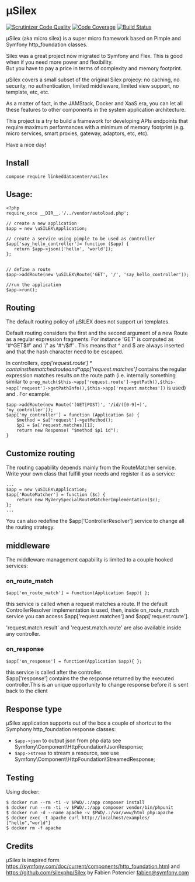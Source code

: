 µSilex
======
[![Scrutinizer Code Quality](https://scrutinizer-ci.com/g/linkeddatacenter/uSilex/badges/quality-score.png?b=master)](https://scrutinizer-ci.com/g/linkeddatacenter/uSilex/?branch=master)
[![Code Coverage](https://scrutinizer-ci.com/g/linkeddatacenter/uSilex/badges/coverage.png?b=master)](https://scrutinizer-ci.com/g/linkeddatacenter/uSilex/?branch=master)
[![Build Status](https://scrutinizer-ci.com/g/linkeddatacenter/uSilex/badges/build.png?b=master)](https://scrutinizer-ci.com/g/linkeddatacenter/uSilex/build-status/master)

µSilex (aka micro silex)  is a super micro framework based on Pimple and Symfony http_foundation  classes.

Silex was a great project now migrated to Symfony and Flex. This is good when if you need more power and flexibility.  
But you have to pay a price in terms of complexity and memory footprint.

µSilex covers a small subset of the original Silex projecy: no caching, no security, no authentication, limited middleware,  limited view support, no template, etc, etc. 

As a matter of fact, in the JAMStack, Docker and XaaS era, you can let all these features to other components in the system application architecture.

This project is a try to build a framework for developing APIs endpoints 
that require maximum performances
with a minimum of memory footprint (e.g. micro services, smart proxies, gateway, adaptors, etc, etc).

Have a nice day!

## Install

`compose require linkeddatacenter/usilex`

## Usage:

```
<?php
require_once __DIR__.'/../vendor/autoload.php';

// create a new application
$app = new \uSILEX\Application;

// create a service using pimple to be used as controller
$app['say_hello_controller']= function ($app) {
   return $app->json(['hello', 'world']);
};


// define a route
$app->addRoute(new \uSILEX\Route('GET', '/', 'say_hello_controller'));

//run the application
$app->run();
```

## Routing

The default routing policy of µSILEX does not support uri templates.

Default routing considers the first and the second argument of a new Route as a regular expression fragments. For instance 'GET' is computed as '#^GET$#' and '/' as '#^/$#' . This means that ^ and $ are always inserted and that the hash character need to be escaped.

In controllers, *$app['request.route']* contains the matched route and  *$app['request.matches']* contains the  regular expression  matches results on the route path (i.e. internally something similar to `preg_match($this->app['request.route']->getPath(),$this->app['request']->getPathInfo(),$this->app['request.matches'])` is used) and . For example:

	$app->addRoute(new Route('(GET|POST)', '/id/([0-9]+)', 'my_controller'));	
	$app['my_controller'] = function (Application $a) {
		$method = $a['request']->getMethod();
		$p1 = $a['request.matches][1];
		return new Response( "$method $p1 id");
	}


## Customize routing

The routing capability depends mainly from the RouteMatcher service. 
Write your own class that fulfill your needs and register it as a service:

```
...
$app = new \uSILEX\Application;
$app['RouteMatcher'] = function ($c) {
    return new MyVerySpecialRouteMatcherImplementation($c);
};
...
```

You can also redefine the $app['ControllerResolver'] service to change all the routing strategy.


## middleware

The middleware management capability is limited to a couple hooked services:

### on_route_match

	$app['on_route_match'] = function(Application $app){ };
 
this service is called when a request  matches a  route. If the default ControllerResolver implementation is used, then, inside on_route_match service you can access 
$app['request.matches'] and $app['request.route'].

'request.match.result' and 'request.match.route' are also available inside any controller.

### on_response

	$app['on_response'] = function(Application $app){ };

this service is called after the controller.  
$app['response'] contains the the response returned by the executed controller.This is an unique opportunity to change response before it is sent back to the client

## Response type

µSilex application supports out of the box a couple of shortcut to the Symphony http_foundation response classes:

- `$app->json` to output json from php data see Symfony\Component\HttpFoundation\JsonResponse;
- `$app->stream` to stream a resource, see use Symfony\Component\HttpFoundation\StreamedResponse;


## Testing

Using docker:

	$ docker run --rm -ti -v $PWD/.:/app composer install
	$ docker run --rm -ti -v $PWD/.:/app composer vendor/bin/phpunit
	$ docker run -d --name apache -v $PWD/.:/var/www/html php:apache
	$ docker exec -t apache curl http://localhost/examples/
	["hello","world"]
	$ docker rm -f apache


## Credits

µSilex is inspired form https://symfony.com/doc/current/components/http_foundation.html
and https://github.com/silexphp/Silex
by Fabien Potencier <fabien@symfony.com>

